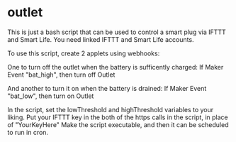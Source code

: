 # outlet

This is just a bash script that can be used to control a smart plug via IFTTT and Smart Life. You need linked IFTTT and Smart Life accounts.

To use this script, create 2 applets using webhooks:

One to turn off the outlet when the battery is sufficently charged:
If Maker Event "bat_high", then turn off Outlet

And another to turn it on when the battery is drained:
If Maker Event "bat_low", then turn on Outlet

In the script, set the lowThreshold and highThreshold variables to your liking.
Put your IFTTT key in the both of the https calls in the script, in place of "YourKeyHere"
Make the script executable, and then it can be scheduled to run in cron.
